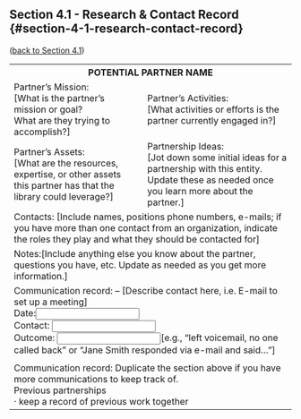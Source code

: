 ## Section 4.1 - Research &amp; Contact Record {#section-4-1-research-contact-record}

([back to Section 4.1](../40_establishing_a_partnership/41_start_the_conversation.md))


<table class="heading-cell no-common-style"><tr><th colspan="2">POTENTIAL PARTNER NAME</th></tr><tr><td>Partner’s Mission:<br>[What is the partner’s mission or goal? <br>What are they trying to accomplish?]</td><td>Partner’s Activities:<br>[What activities or efforts is the partner currently engaged in?]</td></tr><tr><td>Partner’s Assets:<br>[What are the resources, expertise, or other assets this partner has that the library could leverage?]</td><td>Partnership Ideas:
<br>[Jot down some initial ideas for a partnership with this entity. Update these as needed once you learn more about the partner.]</td></tr><tr><td colspan="2">Contacts:
[Include names, positions phone numbers, e-mails; if you have more than one contact from an organization, indicate the roles they play and what they should be contacted for]
</td></tr><tr><td colspan="2">Notes:[Include anything else you know about the partner, questions you have, etc. Update as needed as you get more information.]</td></tr><tr><td colspan="2">Communication record: – [Describe contact here, i.e. E-mail to set up a meeting]<br>
Date:<input type="text"><br>
Contact: <input type="text"><br>    	
Outcome: <input type="text">[e.g., “left voicemail, no one called back” or “Jane Smith responded via e-mail and said…”]</td></tr><tr><td colspan="2"></td></tr><tr><td colspan="2">Communication record: Duplicate the section above if you have more communications to keep track of.<br>Previous partnerships<br>· keep a record of previous work together
</td></tr></table>